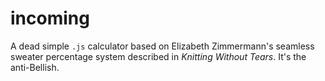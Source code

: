 # incoming

A dead simple `.js` calculator based on Elizabeth Zimmermann's seamless sweater percentage system described in *Knitting Without Tears*. It's the anti-Bellish.
